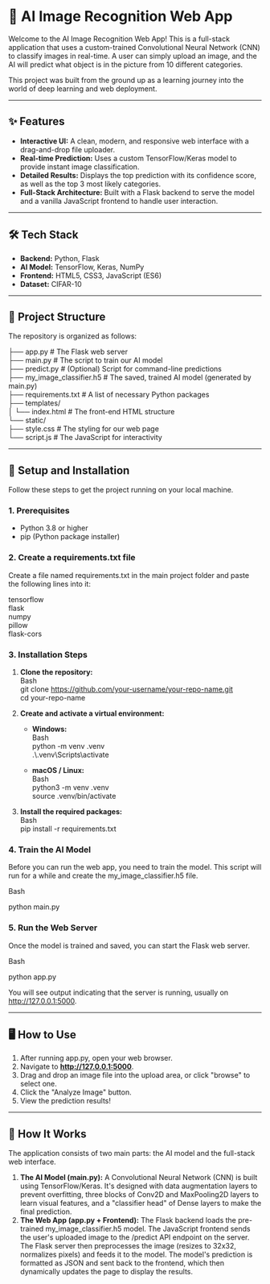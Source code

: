# **🤖 AI Image Recognition Web App**

Welcome to the AI Image Recognition Web App\! This is a full-stack application that uses a custom-trained Convolutional Neural Network (CNN) to classify images in real-time. A user can simply upload an image, and the AI will predict what object is in the picture from 10 different categories.

This project was built from the ground up as a learning journey into the world of deep learning and web deployment.

---

## **✨ Features**

* **Interactive UI:** A clean, modern, and responsive web interface with a drag-and-drop file uploader.  
* **Real-time Prediction:** Uses a custom TensorFlow/Keras model to provide instant image classification.  
* **Detailed Results:** Displays the top prediction with its confidence score, as well as the top 3 most likely categories.  
* **Full-Stack Architecture:** Built with a Flask backend to serve the model and a vanilla JavaScript frontend to handle user interaction.

---

## **🛠️ Tech Stack**

* **Backend:** Python, Flask  
* **AI Model:** TensorFlow, Keras, NumPy  
* **Frontend:** HTML5, CSS3, JavaScript (ES6)  
* **Dataset:** CIFAR-10

---

## **📂 Project Structure**

The repository is organized as follows:

├── app.py                   \# The Flask web server  
├── main.py                  \# The script to train our AI model  
├── predict.py               \# (Optional) Script for command-line predictions  
├── my\_image\_classifier.h5   \# The saved, trained AI model (generated by main.py)  
├── requirements.txt         \# A list of necessary Python packages  
├── templates/  
│   └── index.html           \# The front-end HTML structure  
└── static/  
    ├── style.css            \# The styling for our web page  
    └── script.js            \# The JavaScript for interactivity

---

## **🚀 Setup and Installation**

Follow these steps to get the project running on your local machine.

### **1\. Prerequisites**

* Python 3.8 or higher  
* pip (Python package installer)

### **2\. Create a requirements.txt file**

Create a file named requirements.txt in the main project folder and paste the following lines into it:

tensorflow  
flask  
numpy  
pillow  
flask-cors

### **3\. Installation Steps**

1. **Clone the repository:**  
   Bash  
   git clone https://github.com/your-username/your-repo-name.git  
   cd your-repo-name

2. **Create and activate a virtual environment:**  
   * **Windows:**  
     Bash  
     python \-m venv .venv  
     .\\.venv\\Scripts\\activate

   * **macOS / Linux:**  
     Bash  
     python3 \-m venv .venv  
     source .venv/bin/activate

3. **Install the required packages:**  
   Bash  
   pip install \-r requirements.txt

### **4\. Train the AI Model**

Before you can run the web app, you need to train the model. This script will run for a while and create the my\_image\_classifier.h5 file.

Bash

python main.py

### **5\. Run the Web Server**

Once the model is trained and saved, you can start the Flask web server.

Bash

python app.py

You will see output indicating that the server is running, usually on http://127.0.0.1:5000.

---

## **🖥️ How to Use**

1. After running app.py, open your web browser.  
2. Navigate to **http://127.0.0.1:5000**.  
3. Drag and drop an image file into the upload area, or click "browse" to select one.  
4. Click the "Analyze Image" button.  
5. View the prediction results\!

---

## **🧠 How It Works**

The application consists of two main parts: the AI model and the full-stack web interface.

1. **The AI Model (main.py):** A Convolutional Neural Network (CNN) is built using TensorFlow/Keras. It's designed with data augmentation layers to prevent overfitting, three blocks of Conv2D and MaxPooling2D layers to learn visual features, and a "classifier head" of Dense layers to make the final prediction.  
2. **The Web App (app.py \+ Frontend):** The Flask backend loads the pre-trained my\_image\_classifier.h5 model. The JavaScript frontend sends the user's uploaded image to the /predict API endpoint on the server. The Flask server then preprocesses the image (resizes to 32x32, normalizes pixels) and feeds it to the model. The model's prediction is formatted as JSON and sent back to the frontend, which then dynamically updates the page to display the results.